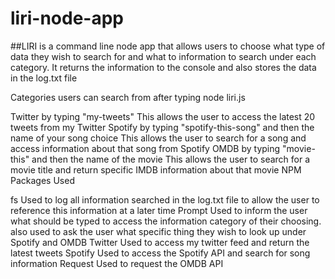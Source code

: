 # liri-node-app
##LIRI is a command line node app that allows users to choose what type of data they wish to search for and what to information to search under each category. It returns the information to the console and also stores the data in the log.txt file

Categories users can search from after typing node liri.js

Twitter by typing "my-tweets"
This allows the user to access the latest 20 tweets from my Twitter
Spotify by typing "spotify-this-song" and then the name of your song choice
This allows the user to search for a song and access information about that song from Spotify
OMDB by typing "movie-this" and then the name of the movie
This allows the user to search for a movie title and return specific IMDB information about that movie
NPM Packages Used

fs
Used to log all information searched in the log.txt file to allow the user to reference this information at a later time
Prompt
Used to inform the user what should be typed to access the information category of their choosing. also used to ask the user what specific thing they wish to look up under Spotify and OMDB
Twitter
Used to access my twitter feed and return the latest tweets
Spotify
Used to access the Spotify API and search for song information
Request
Used to request the OMDB API
